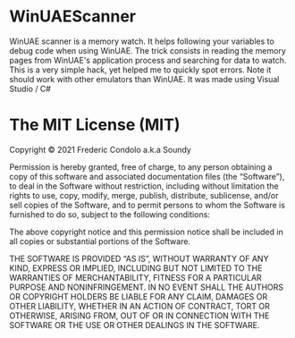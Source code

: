 # WinUAEScanner
WinUAE scanner is a memory watch. It helps following your variables to debug code when using WinUAE. The trick consists in reading the memory pages from WinUAE's application process and searching for data to watch. This is a very simple hack, yet helped me to quickly spot errors. Note it should work with other emulators than WinUAE.
It was made using Visual Studio / C#

 # The MIT License (MIT)

Copyright © 2021 Frederic Condolo a.k.a Soundy

Permission is hereby granted, free of charge, to any person obtaining a copy of this software and associated documentation files (the “Software”), to deal in the Software without restriction, including without limitation the rights to use, copy, modify, merge, publish, distribute, sublicense, and/or sell copies of the Software, and to permit persons to whom the Software is furnished to do so, subject to the following conditions:

The above copyright notice and this permission notice shall be included in all copies or substantial portions of the Software.

THE SOFTWARE IS PROVIDED “AS IS”, WITHOUT WARRANTY OF ANY KIND, EXPRESS OR IMPLIED, INCLUDING BUT NOT LIMITED TO THE WARRANTIES OF MERCHANTABILITY, FITNESS FOR A PARTICULAR PURPOSE AND NONINFRINGEMENT. IN NO EVENT SHALL THE AUTHORS OR COPYRIGHT HOLDERS BE LIABLE FOR ANY CLAIM, DAMAGES OR OTHER LIABILITY, WHETHER IN AN ACTION OF CONTRACT, TORT OR OTHERWISE, ARISING FROM, OUT OF OR IN CONNECTION WITH THE SOFTWARE OR THE USE OR OTHER DEALINGS IN THE SOFTWARE.
